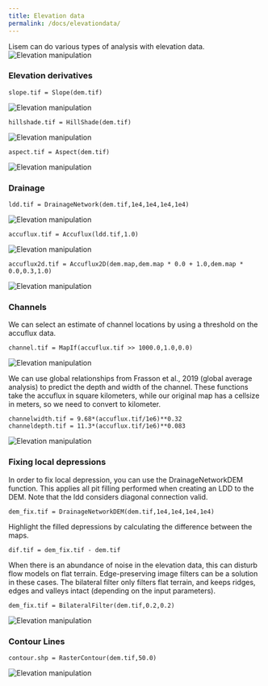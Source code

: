 ```yaml
---
title: Elevation data
permalink: /docs/elevationdata/
---
```


Lisem can do various types of analysis with elevation data.
![Elevation manipulation](/LISEM/assets/img/calc_1.png)
### Elevation derivatives

```
slope.tif = Slope(dem.tif)
```
![Elevation manipulation](/LISEM/assets/img/calc_2.png)
```
hillshade.tif = HillShade(dem.tif)
```
![Elevation manipulation](/LISEM/assets/img/calc_4.png)
```
aspect.tif = Aspect(dem.tif)
```
![Elevation manipulation](/LISEM/assets/img/calc_3.png)
### Drainage

```
ldd.tif = DrainageNetwork(dem.tif,1e4,1e4,1e4,1e4)
```
![Elevation manipulation](/LISEM/assets/img/calc_5.png)
```
accuflux.tif = Accuflux(ldd.tif,1.0)
```
![Elevation manipulation](/LISEM/assets/img/calc_6.png)
```
accuflux2d.tif = Accuflux2D(dem.map,dem.map * 0.0 + 1.0,dem.map * 0.0,0.3,1.0)
```
![Elevation manipulation](/LISEM/assets/img/calc_7.png)
### Channels
We can select an estimate of channel locations by using a threshold on the accuflux data.
```
channel.tif = MapIf(accuflux.tif >> 1000.0,1.0,0.0)
```
![Elevation manipulation](/LISEM/assets/img/calc_9.png)

We can use global relationships from Frasson et al., 2019 (global average analysis) to predict the depth and width of the channel.
These functions take the accuflux in square kilometers, while our original map has a cellsize in meters, so we need to convert to kilometer.
```
channelwidth.tif = 9.68*(accuflux.tif/1e6)**0.32
channeldepth.tif = 11.3*(accuflux.tif/1e6)**0.083
```
![Elevation manipulation](/LISEM/assets/img/calc_10.png)


### Fixing local depressions
In order to fix local depression, you can use the DrainageNetworkDEM function.
This applies all pit filling performed when creating an LDD to the DEM.
Note that the ldd considers diagonal connection valid.
```
dem_fix.tif = DrainageNetworkDEM(dem.tif,1e4,1e4,1e4,1e4)
```
Highlight the filled depressions by calculating the difference between the maps.
```
dif.tif = dem_fix.tif - dem.tif
```

When there is an abundance of noise in the elevation data, this can disturb flow models on flat terrain.
Edge-preserving image filters can be a solution in these cases. 
The bilateral filter only filters flat terrain, and keeps ridges, edges and valleys intact (depending on the input parameters).
```
dem_fix.tif = BilateralFilter(dem.tif,0.2,0.2)
```
![Elevation manipulation](/LISEM/assets/img/calc_11.png)


### Contour Lines
```
contour.shp = RasterContour(dem.tif,50.0)
```

![Elevation manipulation](/LISEM/assets/img/calc_9.png)

